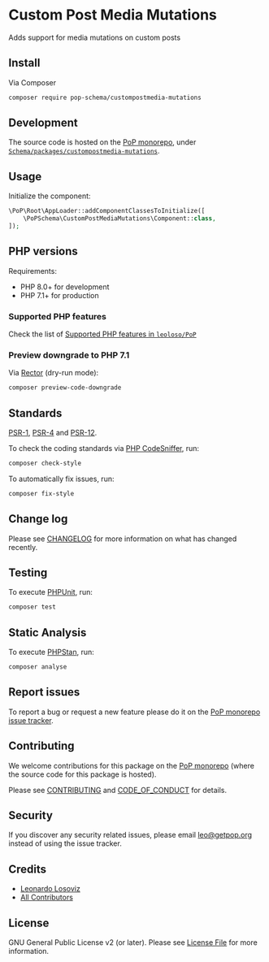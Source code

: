 # Custom Post Media Mutations

<!--
[![Build Status][ico-travis]][link-travis]
[![Quality Score][ico-code-quality]][link-code-quality]
[![Software License][ico-license]](LICENSE.md)
[![Latest Version on Packagist][ico-version]][link-packagist]
[![Coverage Status][ico-scrutinizer]][link-scrutinizer]
[![Total Downloads][ico-downloads]][link-downloads]
-->

Adds support for media mutations on custom posts

## Install

Via Composer

``` bash
composer require pop-schema/custompostmedia-mutations
```

## Development

The source code is hosted on the [PoP monorepo](https://github.com/leoloso/PoP), under [`Schema/packages/custompostmedia-mutations`](https://github.com/leoloso/PoP/tree/master/layers/Schema/packages/custompostmedia-mutations).

## Usage

Initialize the component:

``` php
\PoP\Root\AppLoader::addComponentClassesToInitialize([
    \PoPSchema\CustomPostMediaMutations\Component::class,
]);
```

## PHP versions

Requirements:

- PHP 8.0+ for development
- PHP 7.1+ for production

### Supported PHP features

Check the list of [Supported PHP features in `leoloso/PoP`](https://github.com/leoloso/PoP/#supported-php-features)

### Preview downgrade to PHP 7.1

Via [Rector](https://github.com/rectorphp/rector) (dry-run mode):

```bash
composer preview-code-downgrade
```

## Standards

[PSR-1](https://www.php-fig.org/psr/psr-1), [PSR-4](https://www.php-fig.org/psr/psr-4) and [PSR-12](https://www.php-fig.org/psr/psr-12).

To check the coding standards via [PHP CodeSniffer](https://github.com/squizlabs/PHP_CodeSniffer), run:

``` bash
composer check-style
```

To automatically fix issues, run:

``` bash
composer fix-style
```

## Change log

Please see [CHANGELOG](CHANGELOG.md) for more information on what has changed recently.

## Testing

To execute [PHPUnit](https://phpunit.de/), run:

``` bash
composer test
```

## Static Analysis

To execute [PHPStan](https://github.com/phpstan/phpstan), run:

``` bash
composer analyse
```

## Report issues

To report a bug or request a new feature please do it on the [PoP monorepo issue tracker](https://github.com/leoloso/PoP/issues).

## Contributing

We welcome contributions for this package on the [PoP monorepo](https://github.com/leoloso/PoP) (where the source code for this package is hosted).

Please see [CONTRIBUTING](CONTRIBUTING.md) and [CODE_OF_CONDUCT](CODE_OF_CONDUCT.md) for details.

## Security

If you discover any security related issues, please email leo@getpop.org instead of using the issue tracker.

## Credits

- [Leonardo Losoviz][link-author]
- [All Contributors][link-contributors]

## License

GNU General Public License v2 (or later). Please see [License File](LICENSE.md) for more information.

[ico-version]: https://img.shields.io/packagist/v/pop-schema/custompostmedia-mutations.svg?style=flat-square
[ico-license]: https://img.shields.io/badge/license-GPLv2-brightgreen.svg?style=flat-square
[ico-travis]: https://img.shields.io/travis/pop-schema/custompostmedia-mutations/master.svg?style=flat-square
[ico-scrutinizer]: https://img.shields.io/scrutinizer/coverage/g/pop-schema/custompostmedia-mutations.svg?style=flat-square
[ico-code-quality]: https://img.shields.io/scrutinizer/g/pop-schema/custompostmedia-mutations.svg?style=flat-square
[ico-downloads]: https://img.shields.io/packagist/dt/pop-schema/custompostmedia-mutations.svg?style=flat-square

[link-packagist]: https://packagist.org/packages/pop-schema/custompostmedia-mutations
[link-travis]: https://travis-ci.org/pop-schema/custompostmedia-mutations
[link-scrutinizer]: https://scrutinizer-ci.com/g/pop-schema/custompostmedia-mutations/code-structure
[link-code-quality]: https://scrutinizer-ci.com/g/pop-schema/custompostmedia-mutations
[link-downloads]: https://packagist.org/packages/pop-schema/custompostmedia-mutations
[link-author]: https://github.com/leoloso
[link-contributors]: ../../../../../../contributors
